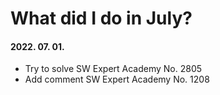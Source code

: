 # What did I do in July?

#### 2022. 07. 01.
- Try to solve SW Expert Academy No. 2805
- Add comment SW Expert Academy No. 1208
